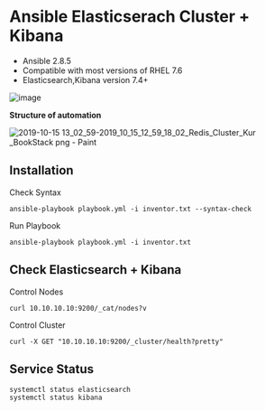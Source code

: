 # Ansible Elasticserach Cluster  + Kibana

-   Ansible 2.8.5
-   Compatible with most versions of RHEL 7.6
- Elasticsearch,Kibana version 7.4+

![image](https://user-images.githubusercontent.com/3519706/66905789-340db500-f00f-11e9-9cad-050a1f37e110.png)

**Structure of automation**

![2019-10-15 13_02_59-2019_10_15_12_59_18_02_Redis_Cluster_Kur _BookStack png - Paint](https://user-images.githubusercontent.com/3519706/66905959-7b944100-f00f-11e9-8bfb-4d697a46f88a.png)


## Installation

Check Syntax

    ansible-playbook playbook.yml -i inventor.txt --syntax-check

Run Playbook

    ansible-playbook playbook.yml -i inventor.txt

## Check Elasticsearch + Kibana

Control Nodes

    curl 10.10.10.10:9200/_cat/nodes?v
Control Cluster

    curl -X GET "10.10.10.10:9200/_cluster/health?pretty"

## Service Status

    systemctl status elasticsearch
    systemctl status kibana
